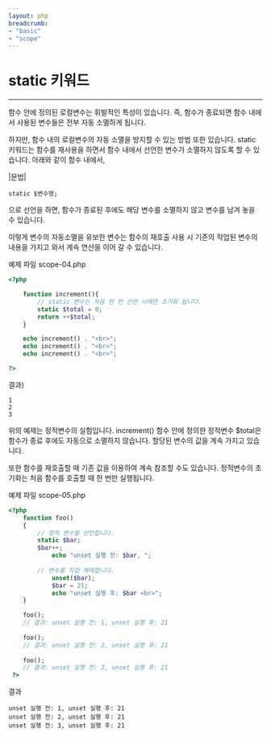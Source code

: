```yaml
---
layout: php
breadcrumb:
- "basic"
- "scope"
---
```


# static 키워드
---

함수 안에 정의된 로컬변수는 휘발적인 특성이 있습니다. 즉, 함수가 종료되면 함수 내에서 사용된 변수들은 전부 자동 소멸하게 됩니다.  

하지만, 함수 내의 로컬변수의 자동 소멸을 방지할 수 있는 방법 또한 있습니다. static 키워드는 함수를 재사용을 하면서 함수 내에서 선언한 변수가 소멸하지 않도록 할 수 있습니다. 아래와 같이 함수 내에서,  

|문법|
```
static $변수명;
```

으로 선언을 하면, 함수가 종료된 후에도 해당 변수를 소멸하지 않고 변수를 남겨 놓을 수 있습니다.  

이렇게 변수의 자동소멸을 유보한 변수는 함수의 재호출 사용 시 기존의 작업된 변수의 내용을 가지고 와서 계속 연산을 이어 갈 수 있습니다.  

예제 파일 scope-04.php
```php
<?php

	function increment(){
		// static 변수는 처음 한 번 선언 시에만 초기화 됩니다.
		static $total = 0; 
		return ++$total;
	}

	echo increment() . "<br>";
	echo increment() . "<br>";
	echo increment() . "<br>";

?>
```

결과)
```
1
2
3
```

위의 예제는 정적변수의 실험입니다. increment() 함수 안에 정의한 정적변수 $total은 함수가 종료 후에도 자동으로 소멸하지 않습니다. 할당된 변수의 값을 계속 가지고 있습니다.  

또한 함수를 재호출할 때 기존 값을 이용하여 계속 참조할 수도 있습니다. 정적변수의 초기화는 처음 함수를 호출할 때 한 번만 실행됩니다.  

예제 파일 scope-05.php
```php
<?php 
	function foo()
	{
		// 정적 변수를 선언합니다.
		static $bar; 
		$bar++; 
    		echo "unset 실행 전: $bar, "; 
    	
		// 변수를 직접 해제합니다.
    		unset($bar); 
    		$bar = 21; 
    		echo "unset 실행 후: $bar <br>"; 
 	}

 	foo();
 	// 결과: unset 실행 전: 1, unset 실행 후: 21
 	
 	foo();
 	// 결과: unset 실행 전: 2, unset 실행 후: 21 
 	
 	foo();
 	// 결과: unset 실행 전: 3, unset 실행 후: 21 
 ?> 
```

결과
```
unset 실행 전: 1, unset 실행 후: 21
unset 실행 전: 2, unset 실행 후: 21
unset 실행 전: 3, unset 실행 후: 21 
```

<br><br>